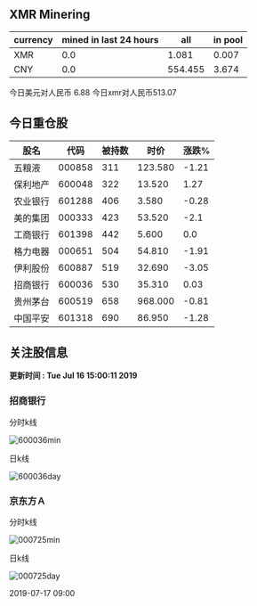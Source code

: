 ## XMR Minering

|currency|mined in last 24 hours|all|in pool|
|---|---|---|---|
|XMR|0.0|1.081|0.007|
|CNY|0.0|554.455|3.674|

今日美元对人民币 6.88	今日xmr对人民币513.07


## 今日重仓股 

|股名|代码|被持数|时价|涨跌%|
|---|---|---|---|---|
|五粮液|000858|311|123.580|-1.21|
|保利地产|600048|322|13.520|1.27|
|农业银行|601288|406|3.580|-0.28|
|美的集团|000333|423|53.520|-2.1|
|工商银行|601398|442|5.600|0.0|
|格力电器|000651|504|54.810|-1.91|
|伊利股份|600887|519|32.690|-3.05|
|招商银行|600036|530|35.310|0.03|
|贵州茅台|600519|658|968.000|-0.81|
|中国平安|601318|690|86.950|-1.28|

## 关注股信息
**更新时间 : Tue Jul 16 15:00:11 2019**
### 招商银行 
分时k线

![600036min](http://image.sinajs.cn/newchart/min/n/sh600036.gif)

日k线

![600036day](http://image.sinajs.cn/newchart/daily/n/sh600036.gif)

### 京东方Ａ 
分时k线

![000725min](http://image.sinajs.cn/newchart/min/n/sz000725.gif)

日k线

![000725day](http://image.sinajs.cn/newchart/daily/n/sz000725.gif)

2019-07-17 09:00